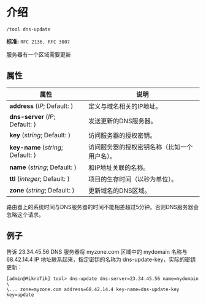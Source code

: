 # 介绍

`/tool dns-update`

**标准:** `RFC 2136, RFC 3007`

服务器有一个区域需要更新

## 属性

| 属性                               | 说明                                         |
| ---------------------------------- | -------------------------------------------- |
| **address** (_IP_; Default: )      | 定义与域名相关的IP地址。                     |
| **dns-server** (_IP_; Default: )   | 发送更新的DNS服务器。                        |
| **key** (_string_; Default: )      | 访问服务器的授权密钥。                       |
| **key-name** (_string_; Default: ) | 访问服务器的授权密钥名称（比如一个用户名）。 |
| **name** (_string_; Default: )     | 和IP地址关联的名称。                         |
| **ttl** (_integer_; Default: )     | 项目的生存时间（以秒为单位）。               |
| **zone** (_string_; Default: )     | 更新域名的DNS区域。                          |

路由器上的系统时间与DNS服务器的时间不能相差超过5分钟。否则DNS服务器会忽略这个请求。

## 例子

告诉 23.34.45.56 DNS 服务器将 myzone.com 区域中的 mydomain 名称与 68.42.14.4 IP 地址联系起来，指定密钥的名称为 dns-update-key，实际的密钥更新：

```shell
[admin@MikroTik] tool> dns-update dns-server=23.34.45.56 name=mydomain \
\... zone=myzone.com address=68.42.14.4 key-name=dns-update-key key=update
```
